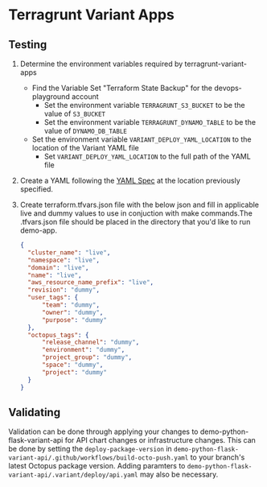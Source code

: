 # Terragrunt Variant Apps

## Testing

1. Determine the environment variables required by terragrunt-variant-apps
   * Find the Variable Set "Terraform State Backup" for the devops-playground account
        - Set the environment variable `TERRAGRUNT_S3_BUCKET` to be the value of `S3_BUCKET`
        - Set the environment variable `TERRAGRUNT_DYNAMO_TABLE` to be the value of `DYNAMO_DB_TABLE`
   * Set the environment variable `VARIANT_DEPLOY_YAML_LOCATION` to the location of the Variant YAML file 
        -  Set `VARIANT_DEPLOY_YAML_LOCATION` to the full path of the YAML file

2. Create a YAML following the [YAML Spec](./spec) at the location previously specified.

3. Create terraform.tfvars.json file with the below json and fill in applicable live and dummy values to use in conjuction with make commands.The .tfvars.json file should be placed in the directory that you'd like to run demo-app.
    ```json
    {
      "cluster_name": "live",
      "namespace": "live",
      "domain": "live",
      "name": "live",
      "aws_resource_name_prefix": "live",
      "revision": "dummy",
      "user_tags": {
          "team": "dummy",
          "owner": "dummy",
          "purpose": "dummy"
      },
      "octopus_tags": {
          "release_channel": "dummy",
          "environment": "dummy",
          "project_group": "dummy",
          "space": "dummy",
          "project": "dummy"
      }
    }
    ```

## Validating

Validation can be done through applying your changes to demo-python-flask-variant-api for API chart changes or infrastructure changes. This can be done by setting the `deploy-package-version` in `demo-python-flask-variant-api/.github/workflows/build-octo-push.yaml` to your branch's latest Octopus package version. Adding paramters to `demo-python-flask-variant-api/.variant/deploy/api.yaml` may also be necessary.
